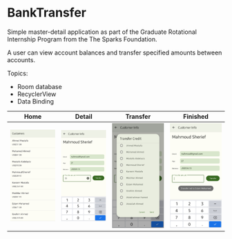 # BankTransfer

Simple master-detail application as part of the Graduate Rotational Internship Program from the The Sparks Foundation.

A user can view account balances and transfer specified amounts between accounts.

Topics:
- Room database
- RecyclerView
- Data Binding

Home             |  Detail             |  Transfer             |  Finished
:-------------------------:|:-------------------------:|:-------------------------:|:-------------------------:
![home screenshot](screenshot/1_home.jpg)  |  ![detail screenshot](screenshot/2_detail.jpg)  |  ![transfer screenshot](screenshot/3_transfer.jpg)  |  ![complete screenshot](screenshot/4_complete.jpg)


